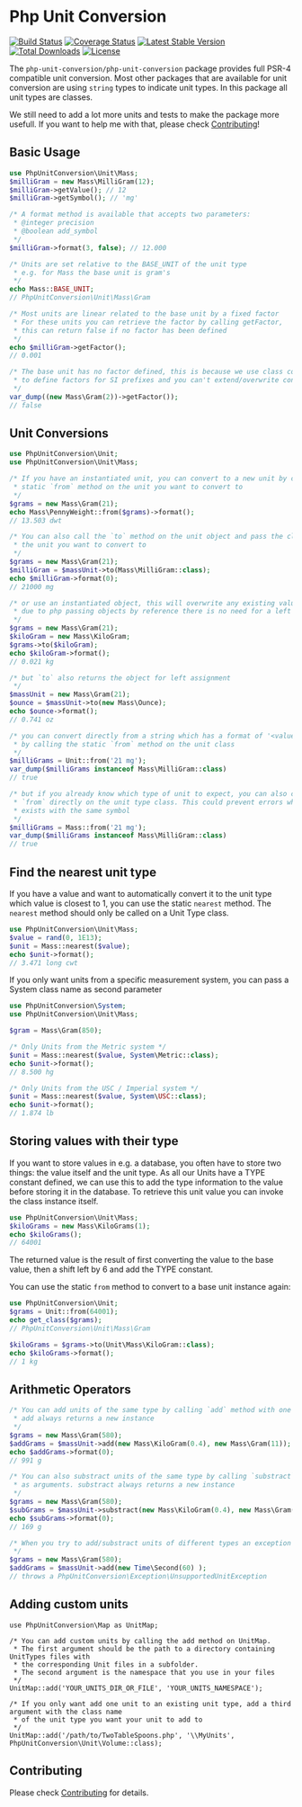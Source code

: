 # Php Unit Conversion

<a href="https://travis-ci.org/pimlie/php-unit-conversion"><img src="https://api.travis-ci.org/pimlie/php-unit-conversion.svg?branch=master" alt="Build Status"></a>
[![Coverage Status](https://coveralls.io/repos/github/pimlie/php-unit-conversion/badge.svg?branch=master)](https://coveralls.io/github/pimlie/php-unit-conversion?branch=master)
[![Latest Stable Version](https://img.shields.io/packagist/v/php-unit-conversion/php-unit-conversion.svg)](https://packagist.org/packages/php-unit-conversion/php-unit-conversion)
[![Total Downloads](https://img.shields.io/packagist/dt/php-unit-conversion/php-unit-conversion.svg)](https://packagist.org/packages/php-unit-conversion/php-unit-conversion)
[![License](https://img.shields.io/github/license/pimlie/php-unit-conversion.svg)](https://packagist.org/packages/php-unit-conversion/php-unit-conversion)

The `php-unit-conversion/php-unit-conversion` package provides full PSR-4 compatible unit conversion. Most other packages that are available for unit conversion are using `string` types to indicate unit types. In this package all unit types are classes.

We still need to add a lot more units and tests to make the package more usefull. If you want to help me with that, please check [Contributing](CONTRIBUTING.md)!

## Basic Usage
```php
use PhpUnitConversion\Unit\Mass;
$milliGram = new Mass\MilliGram(12);
$milliGram->getValue(); // 12
$milliGram->getSymbol(); // 'mg'

/* A format method is available that accepts two parameters:
 * @integer precision
 * @boolean add_symbol
 */
$milliGram->format(3, false); // 12.000

/* Units are set relative to the BASE_UNIT of the unit type
 * e.g. for Mass the base unit is gram's
 */
echo Mass::BASE_UNIT;
// PhpUnitConversion\Unit\Mass\Gram

/* Most units are linear related to the base unit by a fixed factor
 * For these units you can retrieve the factor by calling getFactor,
 * this can return false if no factor has been defined
 */
echo $milliGram->getFactor();
// 0.001

/* The base unit has no factor defined, this is because we use class constants
 * to define factors for SI prefixes and you can't extend/overwrite constants
 */
var_dump((new Mass\Gram(2))->getFactor());
// false
```

## Unit Conversions
```php
use PhpUnitConversion\Unit;
use PhpUnitConversion\Unit\Mass;

/* If you have an instantiated unit, you can convert to a new unit by calling the 
 * static `from` method on the unit you want to convert to 
 */
$grams = new Mass\Gram(21);
echo Mass\PennyWeight::from($grams)->format();
// 13.503 dwt

/* You can also call the `to` method on the unit object and pass the class name of 
 * the unit you want to convert to 
 */
$grams = new Mass\Gram(21);
$milliGram = $massUnit->to(Mass\MilliGram::class);
echo $milliGram->format(0);
// 21000 mg

/* or use an instantiated object, this will overwrite any existing value
 * due to php passing objects by reference there is no need for a left assignment this way 
 */
$grams = new Mass\Gram(21);
$kiloGram = new Mass\KiloGram;
$grams->to($kiloGram);
echo $kiloGram->format();
// 0.021 kg

/* but `to` also returns the object for left assignment
 */
$massUnit = new Mass\Gram(21);
$ounce = $massUnit->to(new Mass\Ounce);
echo $ounce->format();
// 0.741 oz

/* you can convert directly from a string which has a format of '<value><symbol>' 
 * by calling the static `from` method on the unit class
 */
$milliGrams = Unit::from('21 mg');
var_dump($milliGrams instanceof Mass\MilliGram::class)
// true

/* but if you already know which type of unit to expect, you can also call 
 * `from` directly on the unit type class. This could prevent errors when multiple units
 * exists with the same symbol
 */
$milliGrams = Mass::from('21 mg');
var_dump($milliGrams instanceof Mass\MilliGram::class)
// true
```

## Find the nearest unit type
If you have a value and want to automatically convert it to the unit type which value is closest to 1, you can use the static `nearest` method.
The `nearest` method should only be called on a Unit Type class.

```php
use PhpUnitConversion\Unit\Mass;
$value = rand(0, 1E13);
$unit = Mass::nearest($value);
echo $unit->format();
// 3.471 long cwt
```

If you only want units from a specific measurement system, you can pass a System class name as second parameter
```php
use PhpUnitConversion\System;
use PhpUnitConversion\Unit\Mass;

$gram = Mass\Gram(850);

/* Only Units from the Metric system */
$unit = Mass::nearest($value, System\Metric::class);
echo $unit->format();   
// 8.500 hg

/* Only Units from the USC / Imperial system */
$unit = Mass::nearest($value, System\USC::class);
echo $unit->format();   
// 1.874 lb
```

## Storing values with their type

If you want to store values in e.g. a database, you often have to store two things: the value itself and the unit type. As all our Units have a TYPE constant 
defined, we can use this to add the type information to the value before storing it in the database. To retrieve this unit value you can invoke the class instance itself.

```php
use PhpUnitConversion\Unit\Mass;
$kiloGrams = new Mass\KiloGrams(1);
echo $kiloGrams();
// 64001
```
The returned value is the result of first converting the value to the base value, then a shift left by 6 and add the TYPE constant.

You can use the static `from` method to convert to a base unit instance again:
```php
use PhpUnitConversion\Unit;
$grams = Unit::from(64001);
echo get_class($grams);
// PhpUnitConversion\Unit\Mass\Gram

$kiloGrams = $grams->to(Unit\Mass\KiloGram::class);
echo $kiloGrams->format();
// 1 kg
```

## Arithmetic Operators
```php
/* You can add units of the same type by calling `add` method with one or more units as arguments
 * add always returns a new instance
 */
$grams = new Mass\Gram(580);
$addGrams = $massUnit->add(new Mass\KiloGram(0.4), new Mass\Gram(11));
echo $addGrams->format(0);
// 991 g

/* You can also substract units of the same type by calling `substract` method with one or more units
 * as arguments. substract always returns a new instance
 */
$grams = new Mass\Gram(580);
$subGrams = $massUnit->substract(new Mass\KiloGram(0.4), new Mass\Gram(11));
echo $subGrams->format(0);
// 169 g

/* When you try to add/substract units of different types an exception is thrown
 */
$grams = new Mass\Gram(580);
$addGrams = $massUnit->add(new Time\Second(60) );
// throws a PhpUnitConversion\Exception\UnsupportedUnitException
```

## Adding custom units
```
use PhpUnitConversion\Map as UnitMap;

/* You can add custom units by calling the add method on UnitMap.
 * The first argument should be the path to a directory containing UnitTypes files with
 * the corresponding Unit files in a subfolder.
 * The second argument is the namespace that you use in your files
 */
UnitMap::add('YOUR_UNITS_DIR_OR_FILE', 'YOUR_UNITS_NAMESPACE');

/* If you only want add one unit to an existing unit type, add a third argument with the class name
 * of the unit type you want your unit to add to
 */
UnitMap::add('/path/to/TwoTableSpoons.php', '\\MyUnits', PhpUnitConversion\Unit\Volume::class);
```

## Contributing

Please check [Contributing](CONTRIBUTING.md) for details.
